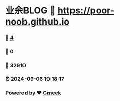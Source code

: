 # 业余BLOG :link: https://poor-noob.github.io 
### :page_facing_up: [4](https://poor-noob.github.io/tag.html) 
### :speech_balloon: 0 
### :hibiscus: 32910 
### :alarm_clock: 2024-09-06 19:18:17 
### Powered by :heart: [Gmeek](https://github.com/Meekdai/Gmeek)

